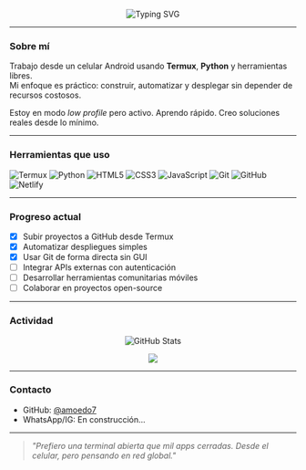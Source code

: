 <p align="center">
  <img src="https://readme-typing-svg.demolab.com?font=Fira+Code&size=22&pause=1000&color=00FFAA&center=true&vCenter=true&width=500&lines=Hola%2C+soy+Amo;Termux+User+%7C+Autodidacta+Digital;Codeando+desde+el+bolsillo" alt="Typing SVG" />
</p>

---

### Sobre mí

Trabajo desde un celular Android usando **Termux**, **Python** y herramientas libres.  
Mi enfoque es práctico: construir, automatizar y desplegar sin depender de recursos costosos.

Estoy en modo *low profile* pero activo. Aprendo rápido. Creo soluciones reales desde lo mínimo.

---

### Herramientas que uso

![Termux](https://img.shields.io/badge/Termux-000000?style=flat&logo=linux)
![Python](https://img.shields.io/badge/Python-3776AB?style=flat&logo=python&logoColor=white)
![HTML5](https://img.shields.io/badge/HTML5-E34F26?style=flat&logo=html5&logoColor=white)
![CSS3](https://img.shields.io/badge/CSS3-1572B6?style=flat&logo=css3&logoColor=white)
![JavaScript](https://img.shields.io/badge/JavaScript-F7DF1E?style=flat&logo=javascript&logoColor=black)
![Git](https://img.shields.io/badge/Git-F05032?style=flat&logo=git&logoColor=white)
![GitHub](https://img.shields.io/badge/GitHub-181717?style=flat&logo=github)
![Netlify](https://img.shields.io/badge/Netlify-00C7B7?style=flat&logo=netlify&logoColor=white)

---

### Progreso actual

- [x] Subir proyectos a GitHub desde Termux
- [x] Automatizar despliegues simples
- [x] Usar Git de forma directa sin GUI
- [ ] Integrar APIs externas con autenticación
- [ ] Desarrollar herramientas comunitarias móviles
- [ ] Colaborar en proyectos open-source

---

### Actividad

<p align="center">
  <img src="https://github-readme-stats.vercel.app/api?username=amoedo7&show_icons=true&theme=tokyonight" alt="GitHub Stats" />
</p>

<p align="center">
  <img src="https://github-readme-streak-stats.herokuapp.com/?user=amoedo7&theme=tokyonight&hide_border=true" />
</p>

---

### Contacto

- GitHub: [@amoedo7](https://github.com/amoedo7)
- WhatsApp/IG: En construcción...

---

> *"Prefiero una terminal abierta que mil apps cerradas. Desde el celular, pero pensando en red global."*
